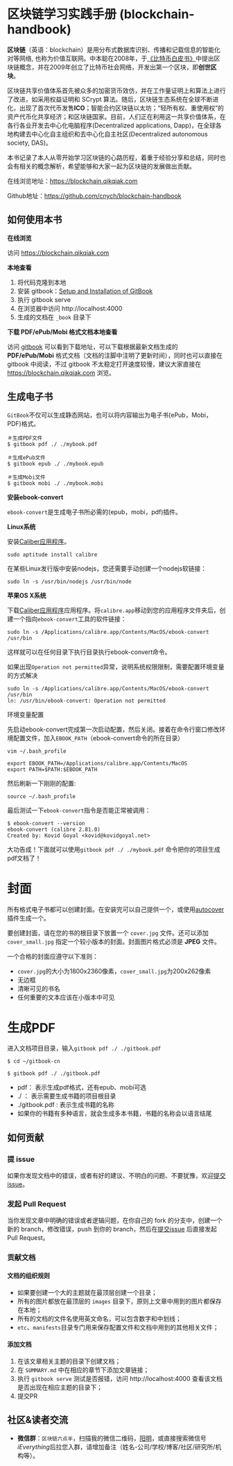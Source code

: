 # 区块链学习实践手册 (blockchain-handbook)

**区块链**（英语：blockchain）是用分布式数据库识别、传播和记载信息的智能化对等网络, 也称为价值互联网。中本聪在2008年，于[《比特币白皮书》](https://bitcoin.org/bitcoin.pdf)中提出区块链概念，并在2009年创立了比特币社会网络，开发出第一个区块，即**创世区块**。

区块链共享价值体系首先被众多的加密货币效仿，并在工作量证明上和算法上进行了改进，如采用权益证明和 SCrypt 算法。随后，区块链生态系统在全球不断进化，出现了首次代币发售**ICO**；智能合约区块链以太坊；“轻所有权、重使用权”的资产代币化共享经济；和区块链国家。目前，人们正在利用这一共享价值体系，在各行各业开发去中心化电脑程序(Decentralized applications, Dapp)，在全球各地构建去中心化自主组织和去中心化自主社区(Decentralized autonomous society, DAS)。

本书记录了本人从零开始学习区块链的心路历程，着重于经验分享和总结，同时也会有相关的概念解析，希望能够和大家一起为区块链的发展做出贡献。

在线浏览地址：https://blockchain.qikqiak.com

Github地址：https://github.com/cnych/blockchain-handbook


## 如何使用本书

**在线浏览**

访问 https://blockchain.qikqiak.com

**本地查看**

1. 将代码克隆到本地
2. 安装 gitbook：[Setup and Installation of GitBook](https://github.com/GitbookIO/gitbook/blob/master/docs/setup.md)
3. 执行 gitbook serve
4. 在浏览器中访问 http://localhost:4000
5. 生成的文档在 `_book` 目录下

**下载 PDF/ePub/Mobi 格式文档本地查看**

访问 [gitbook](https://www.gitbook.com/book/ydzsio/blockchain-handbook/details) 可以看到下载地址，可以下载根据最新文档生成的 **PDF/ePub/Mobi** 格式文档（文档的注脚中注明了更新时间），同时也可以直接在 gitbook 中阅读，不过 gitbook 不太稳定打开速度较慢，建议大家直接在 https://blockchain.qikqiak.com 浏览。


## 生成电子书
`GitBook`不仅可以生成静态网站，也可以将内容输出为电子书(ePub，Mobi，PDF)格式。

```
＃生成PDF文件
$ gitbook pdf ./ ./mybook.pdf

＃生成ePub文件
$ gitbook epub ./ ./mybook.epub

＃生成Mobi文件
$ gitbook mobi ./ ./mybook.mobi
```

**安装ebook-convert**

`ebook-convert`是生成电子书所必需的(epub，mobi，pdf)插件。

**Linux系统**

安装[Caliber应用程序](https://calibre-ebook.com/download)。

```
sudo aptitude install calibre
```
在某些Linux发行版中安装nodejs，您还需要手动创建一个nodejs软链接：

```
sudo ln -s /usr/bin/nodejs /usr/bin/node
```

**苹果OS X系统**

下载[Caliber应用程序](https://calibre-ebook.com/download)应用程序。将`calibre.app`移动到您的应用程序文件夹后，创建一个指向`ebook-convert`工具的软件链接：
```
sudo ln -s /Applications/calibre.app/Contents/MacOS/ebook-convert /usr/bin
```

这样就可以在任何目录下执行目录执行ebook-convert命令。

如果出现`Operation not permitted`异常，说明系统权限限制，需要配置环境变量的方式解决

```
sudo ln -s /Applications/calibre.app/Contents/MacOS/ebook-convert /usr/bin
ln: /usr/bin/ebook-convert: Operation not permitted
```

环境变量配置

先启动ebook-convert完成第一次启动配置，然后关闭。接着在命令行窗口修改环境配置文件，加入`EBOOK_PATH`（ebook-convert命令的所在目录）

```
vim ~/.bash_profile

export EBOOK_PATH=/Applications/calibre.app/Contents/MacOS
export PATH=$PATH:$EBOOK_PATH
```
然后刷新一下刚刚的配置:

```
source ~/.bash_profile
```

最后测试一下`ebook-convert`指令是否能正常被调用：

```
$ ebook-convert --version
ebook-convert (calibre 2.81.0)
Created by: Kovid Goyal <kovid@kovidgoyal.net>
```

大功告成！下面就可以使用`gitbook pdf ./ ./mybook.pdf` 命令把你的项目生成pdf文档了！

# 封面

所有格式电子书都可以创建封面。在安装完可以自己提供一个，或使用[autocover](https://plugins.gitbook.com/plugin/autocover)插件生成一个。

要创建封面，请在您的书的根目录下放置一个 `cover.jpg` 文件。还可以添加 `cover_small.jpg` 指定一个较小版本的封面。封面图片格式必须是 **JPEG** 文件。

一个合格的封面应遵守以下准则：
* `cover.jpg`的大小为1800x2360像素，`cover_small.jpg`为200x262像素
* 无边框
* 清晰可见的书名
* 任何重要的文本应该在小版本中可见

# 生成PDF

进入文档项目目录，输入`gitbook pdf ./ ./gitbook.pdf`

```
$ cd ~/gitbook-cn

$ gitbook pdf ./ ./gitbook.pdf
```

* pdf： 表示生成pdf格式，还有epub、mobi可选
* ./ ： 表示需要生成书籍的项目根目录
* ./gitbook.pdf : 表示生成书籍的名称
* 如果你的书籍有多种语言，就会生成多本书籍，书籍的名称会以语言结尾


## 如何贡献

### 提 issue

如果你发现文档中的错误，或者有好的建议、不明白的问题、不要犹豫，欢迎[提交issue](https://github.com/cnych/blockchain-handbook/issues/new)。

### 发起 Pull Request

当你发现文章中明确的错误或者逻辑问题，在你自己的 fork 的分支中，创建一个新的 branch，修改错误，push 到你的 branch，然后在[提交issue](https://github.com/cnych/blockchain-handbook/issues/new) 后直接发起 Pull Request。

### 贡献文档

#### 文档的组织规则

- 如果要创建一个大的主题就在最顶层创建一个目录；
- 所有的图片都放在最顶层的 `images` 目录下，原则上文章中用到的图片都保存在本地；
- 所有的文档的文件名使用英文命名，可以包含数字和中划线；
- `etc`、`manifests`目录专门用来保存配置文件和文档中用到的其他相关文件；

#### 添加文档

1. 在该文章相关主题的目录下创建文档；
2. 在 `SUMMARY.md` 中在相应的章节下添加文章链接；
3. 执行 `gitbook serve` 测试是否报错，访问 http://localhost:4000 查看该文档是否出现在相应主题的目录下；
4. 提交PR

## 社区&读者交流

- **微信群**：`区块链六点半`，扫描我的微信二维码，[阳明](https://blog.qikqiak.com/page/about/)，或直接搜索微信号*iEverything*后拉您入群，请增加备注（姓名-公司/学校/博客/社区/研究所/机构等）。

